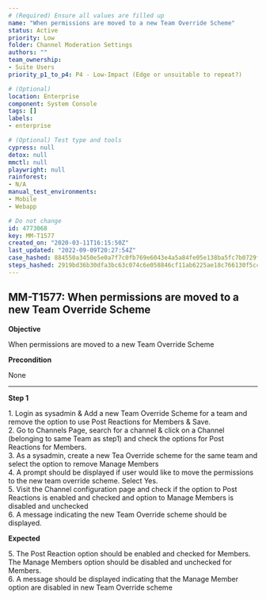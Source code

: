 ```yaml
---
# (Required) Ensure all values are filled up
name: "When permissions are moved to a new Team Override Scheme"
status: Active
priority: Low
folder: Channel Moderation Settings
authors: ""
team_ownership: 
- Suite Users
priority_p1_to_p4: P4 - Low-Impact (Edge or unsuitable to repeat?)

# (Optional)
location: Enterprise
component: System Console
tags: []
labels: 
- enterprise

# (Optional) Test type and tools
cypress: null
detox: null
mmctl: null
playwright: null
rainforest: 
- N/A
manual_test_environments: 
- Mobile
- Webapp

# Do not change
id: 4773068
key: MM-T1577
created_on: "2020-03-11T16:15:50Z"
last_updated: "2022-09-09T20:27:54Z"
case_hashed: 884550a3450e5e0a7f7c0fb769e6043e4a5a84fe05e138ba5fc7b0729fca392b107d07427b3d288217a70cad173c142d
steps_hashed: 2919bd36b30dfa3bc63c074c6e058846cf11ab6225ae18c766130f5ccf1461fddeefacb9fd4f239994d75505c1574db0
---
```


<!-- (Auto-generated) Based on frontmatter's "key" and "name" -->

## MM-T1577: When permissions are moved to a new Team Override Scheme

**Objective**

When permissions are moved to a new Team Override Scheme

**Precondition**

None

---

**Step 1**

1\. Login as sysadmin & Add a new Team Override Scheme for a team and remove the option to use Post Reactions for Members & Save.\
2\. Go to Channels Page, search for a channel & click on a Channel (belonging to same Team as step1) and check the options for Post Reactions for Members.\
3\. As a sysadmin, create a new Tea Override scheme for the same team and select the option to remove Manage Members\
4\. A prompt should be displayed if user would like to move the permissions to the new team override scheme. Select Yes.\
5\. Visit the Channel configuration page and check if the option to Post Reactions is enabled and checked and option to Manage Members is disabled and unchecked\
6\. A message indicating the new Team Override scheme should be displayed.

**Expected**

5\. The Post Reaction option should be enabled and checked for Members. The Manage Members option should be disabled and unchecked for Members.\
6\. A message should be displayed indicating that the Manage Member option are disabled in new Team Override scheme
